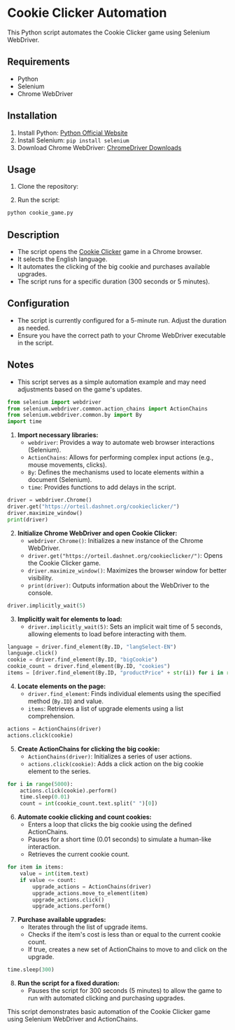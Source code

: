 # Cookie Clicker Automation

This Python script automates the Cookie Clicker game using Selenium WebDriver.

## Requirements

- Python
- Selenium
- Chrome WebDriver

## Installation

1. Install Python: [Python Official Website](https://www.python.org/downloads/)
2. Install Selenium: `pip install selenium`
3. Download Chrome WebDriver: [ChromeDriver Downloads](https://sites.google.com/chromium.org/driver/)

## Usage

1. Clone the repository:


2. Run the script:

```bash
python cookie_game.py
```

## Description

- The script opens the [Cookie Clicker](https://orteil.dashnet.org/cookieclicker/) game in a Chrome browser.
- It selects the English language.
- It automates the clicking of the big cookie and purchases available upgrades.
- The script runs for a specific duration (300 seconds or 5 minutes).

## Configuration

- The script is currently configured for a 5-minute run. Adjust the duration as needed.
- Ensure you have the correct path to your Chrome WebDriver executable in the script.

## Notes

- This script serves as a simple automation example and may need adjustments based on the game's updates.




```python
from selenium import webdriver
from selenium.webdriver.common.action_chains import ActionChains
from selenium.webdriver.common.by import By
import time
```

1. **Import necessary libraries:**
   - `webdriver`: Provides a way to automate web browser interactions (Selenium).
   - `ActionChains`: Allows for performing complex input actions (e.g., mouse movements, clicks).
   - `By`: Defines the mechanisms used to locate elements within a document (Selenium).
   - `time`: Provides functions to add delays in the script.

```python
driver = webdriver.Chrome()
driver.get("https://orteil.dashnet.org/cookieclicker/")
driver.maximize_window()
print(driver)
```

2. **Initialize Chrome WebDriver and open Cookie Clicker:**
   - `webdriver.Chrome()`: Initializes a new instance of the Chrome WebDriver.
   - `driver.get("https://orteil.dashnet.org/cookieclicker/")`: Opens the Cookie Clicker game.
   - `driver.maximize_window()`: Maximizes the browser window for better visibility.
   - `print(driver)`: Outputs information about the WebDriver to the console.

```python
driver.implicitly_wait(5)
```

3. **Implicitly wait for elements to load:**
   - `driver.implicitly_wait(5)`: Sets an implicit wait time of 5 seconds, allowing elements to load before interacting with them.

```python
language = driver.find_element(By.ID, "langSelect-EN")
language.click()
cookie = driver.find_element(By.ID, "bigCookie")
cookie_count = driver.find_element(By.ID, "cookies")
items = [driver.find_element(By.ID, "productPrice" + str(i)) for i in range(1, -1, -1)]
```

4. **Locate elements on the page:**
   - `driver.find_element`: Finds individual elements using the specified method (`By.ID`) and value.
   - `items`: Retrieves a list of upgrade elements using a list comprehension.

```python
actions = ActionChains(driver)
actions.click(cookie)
```

5. **Create ActionChains for clicking the big cookie:**
   - `ActionChains(driver)`: Initializes a series of user actions.
   - `actions.click(cookie)`: Adds a click action on the big cookie element to the series.

```python
for i in range(5000):
    actions.click(cookie).perform()
    time.sleep(0.01)
    count = int(cookie_count.text.split(" ")[0])
```

6. **Automate cookie clicking and count cookies:**
   - Enters a loop that clicks the big cookie using the defined ActionChains.
   - Pauses for a short time (0.01 seconds) to simulate a human-like interaction.
   - Retrieves the current cookie count.

```python
for item in items:
    value = int(item.text)
    if value <= count:
        upgrade_actions = ActionChains(driver)
        upgrade_actions.move_to_element(item)
        upgrade_actions.click()
        upgrade_actions.perform()
```

7. **Purchase available upgrades:**
   - Iterates through the list of upgrade items.
   - Checks if the item's cost is less than or equal to the current cookie count.
   - If true, creates a new set of ActionChains to move to and click on the upgrade.

```python
time.sleep(300)
```

8. **Run the script for a fixed duration:**
   - Pauses the script for 300 seconds (5 minutes) to allow the game to run with automated clicking and purchasing upgrades.

This script demonstrates basic automation of the Cookie Clicker game using Selenium WebDriver and ActionChains.
